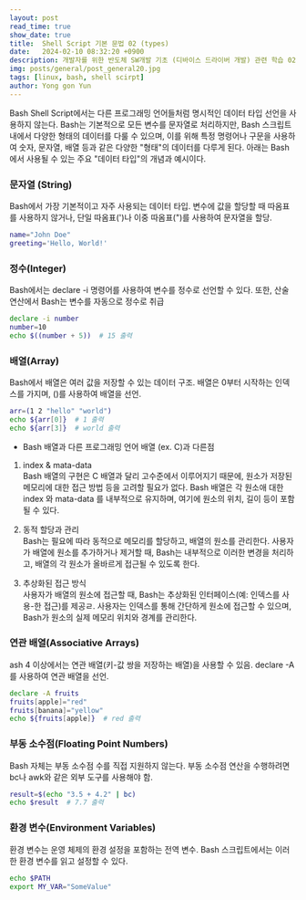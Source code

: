 ```yaml
---
layout: post
read_time: true
show_date: true
title:  Shell Script 기본 문법 02 (types)
date:   2024-02-10 08:32:20 +0900
description: 개발자를 위한 반도체 SW개발 기초 (디바이스 드라이버 개발) 관련 학습 02
img: posts/general/post_general20.jpg
tags: [linux, bash, shell scirpt]
author: Yong gon Yun
---
```


Bash Shell Script에서는 다른 프로그래밍 언어들처럼 명시적인 데이터 타입 선언을 사용하지 않는다. Bash는 기본적으로 모든 변수를 문자열로 처리하지만, Bash 스크립트 내에서 다양한 형태의 데이터를 다룰 수 있으며, 이를 위해 특정 명령어나 구문을 사용하여 숫자, 문자열, 배열 등과 같은 다양한 "형태"의 데이터를 다루게 된다. 아래는 Bash에서 사용될 수 있는 주요 "데이터 타입"의 개념과 예시이다.

### 문자열 (String)
Bash에서 가장 기본적이고 자주 사용되는 데이터 타입. 변수에 값을 할당할 때 따옴표를 사용하지 않거나, 단일 따옴표(')나 이중 따옴표(")를 사용하여 문자열을 할당.

```bash
name="John Doe"
greeting='Hello, World!'
```

### 정수(Integer)
Bash에서는 declare -i 명령어를 사용하여 변수를 정수로 선언할 수 있다. 또한, 산술 연산에서 Bash는 변수를 자동으로 정수로 취급

```bash
declare -i number
number=10
echo $((number + 5))  # 15 출력
```

### 배열(Array)
Bash에서 배열은 여러 값을 저장할 수 있는 데이터 구조. 배열은 0부터 시작하는 인덱스를 가지며, ()를 사용하여 배열을 선언.

```bash
arr=(1 2 "hello" "world")
echo ${arr[0]}  # 1 출력
echo ${arr[3]}  # world 출력
```

* Bash 배열과 다른 프로그래밍 언어 배열 (ex. C)과 다른점 <br>

1. index & mata-data <br>
Bash 배열의 구현은 C 배열과 달리 고수준에서 이루어지기 때문에, 원소가 저장된 메모리에 대한 접근 방법 등을 고려할 필요가 없다.  Bash 배열은 각 원소애 대한 index 와 mata-data 를 내부적으로 유지하며, 여기에 원소의 위치, 길이 등이 포함될 수 있다. <br>

2. 동적 할당과 관리<br>
Bash는 필요에 따라 동적으로 메모리를 할당하고, 배열의 원소를 관리한다. 사용자가 배열에 원소를 추가하거나 제거할 때, Bash는 내부적으로 이러한 변경을 처리하고, 배열의 각 원소가 올바르게 접근될 수 있도록 한다.

3. 추상화된 접근 방식<br>
사용자가 배열의 원소에 접근할 때, Bash는 추상화된 인터페이스(예: 인덱스를 사용-한 접근)를 제공ㄹ. 사용자는 인덱스를 통해 간단하게 원소에 접근할 수 있으며, Bash가 원소의 실제 메모리 위치와 경계를 관리한다.<br>

### 연관 배열(Associative Arrays)
ash 4 이상에서는 연관 배열(키-값 쌍을 저장하는 배열)을 사용할 수 있음. declare -A를 사용하여 연관 배열을 선언.

```bash
declare -A fruits
fruits[apple]="red"
fruits[banana]="yellow"
echo ${fruits[apple]}  # red 출력
```

### 부동 소수점(Floating Point Numbers)
Bash 자체는 부동 소수점 수를 직접 지원하지 않는다. 부동 소수점 연산을 수행하려면 bc나 awk와 같은 외부 도구를 사용해야 함.

```bash
result=$(echo "3.5 + 4.2" | bc)
echo $result  # 7.7 출력
```

### 환경 변수(Environment Variables)
환경 변수는 운영 체제의 환경 설정을 포함하는 전역 변수. Bash 스크립트에서는 이러한 환경 변수를 읽고 설정할 수 있다.

```bash
echo $PATH
export MY_VAR="SomeValue"
```

